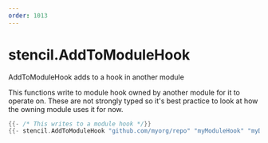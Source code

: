 ```yaml
---
order: 1013
---
```


<!-- Generated by tools/docgen. DO NOT EDIT. -->

# stencil.AddToModuleHook

AddToModuleHook adds to a hook in another module

This functions write to module hook owned by another module for it to
operate on. These are not strongly typed so it's best practice to look
at how the owning module uses it for now.

```go
{{- /* This writes to a module hook */}}
{{- stencil.AddToModuleHook "github.com/myorg/repo" "myModuleHook" "myData" }}
```
